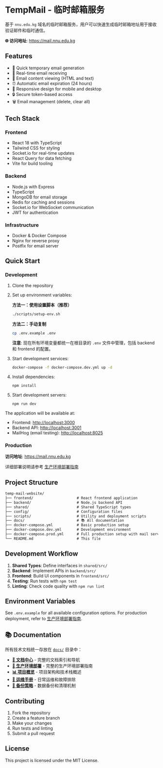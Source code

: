 # TempMail - 临时邮箱服务

基于 `nnu.edu.kg` 域名的临时邮箱服务，用户可以快速生成临时邮箱地址用于接收验证邮件和临时通信。

**🌐 访问地址**: https://mail.nnu.edu.kg

## Features

- 🚀 Quick temporary email generation
- 📧 Real-time email receiving
- 🔄 Email content viewing (HTML and text)
- ⏰ Automatic email expiration (24 hours)
- 📱 Responsive design for mobile and desktop
- 🔒 Secure token-based access
- 🗑️ Email management (delete, clear all)

## Tech Stack

### Frontend

- React 18 with TypeScript
- Tailwind CSS for styling
- Socket.io for real-time updates
- React Query for data fetching
- Vite for build tooling

### Backend

- Node.js with Express
- TypeScript
- MongoDB for email storage
- Redis for caching and sessions
- Socket.io for WebSocket communication
- JWT for authentication

### Infrastructure

- Docker & Docker Compose
- Nginx for reverse proxy
- Postfix for email server

## Quick Start

### Development

1. Clone the repository
2. Set up environment variables:

   **方法一：使用设置脚本（推荐）**

   ```bash
   ./scripts/setup-env.sh
   ```

   **方法二：手动复制**

   ```bash
   cp .env.example .env
   ```

   **注意**: 现在所有环境变量都统一在根目录的 `.env` 文件中管理，包括 backend 和 frontend 的配置。

3. Start development services:

   ```bash
   docker-compose -f docker-compose.dev.yml up -d
   ```

4. Install dependencies:

   ```bash
   npm install
   ```

5. Start development servers:

   ```bash
   npm run dev
   ```

The application will be available at:

- Frontend: <http://localhost:3000>
- Backend API: <http://localhost:3001>
- MailHog (email testing): <http://localhost:8025>

### Production

**访问地址**: <https://mail.nnu.edu.kg>

详细部署说明请参考 [生产环境部署指南](docs/PRODUCTION_DEPLOYMENT.md)

## Project Structure

```txt
temp-mail-website/
├── frontend/                    # React frontend application
├── backend/                     # Node.js backend API
├── shared/                      # Shared TypeScript types
├── config/                      # Configuration files
├── scripts/                     # Utility and deployment scripts
├── docs/                        # 📚 All documentation
├── docker-compose.yml           # Basic production setup
├── docker-compose.dev.yml       # Development environment
├── docker-compose.prod.yml      # Full production setup with mail server
└── README.md                    # This file
```

## Development Workflow

1. **Shared Types**: Define interfaces in `shared/src/`
2. **Backend**: Implement APIs in `backend/src/`
3. **Frontend**: Build UI components in `frontend/src/`
4. **Testing**: Run tests with `npm test`
5. **Linting**: Check code quality with `npm run lint`

## Environment Variables

See `.env.example` for all available configuration options. For production deployment, refer to [生产环境部署指南](docs/PRODUCTION_DEPLOYMENT.md).

## 📚 Documentation

所有技术文档统一存放在 [`docs/`](docs/) 目录中：

- **[📖 文档中心](docs/README.md)** - 完整的文档索引和导航
- **[🚀 生产环境部署](docs/PRODUCTION_DEPLOYMENT.md)** - 完整的生产环境部署指南
- **[📊 项目概览](docs/PROJECT_OVERVIEW.md)** - 项目架构和技术栈概述
- **[🔧 运维手册](docs/OPERATIONS_RUNBOOK.md)** - 日常运维和故障排除
- **[💾 备份策略](docs/BACKUP_AND_CLEANUP.md)** - 数据备份和清理机制

## Contributing

1. Fork the repository
2. Create a feature branch
3. Make your changes
4. Run tests and linting
5. Submit a pull request

## License

This project is licensed under the MIT License.
